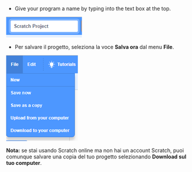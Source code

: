 + Give your program a name by typing into the text box at the top.

![scratch project name textbox](images/name.png)

+ Per salvare il progetto, seleziona la voce **Salva ora** dal menu **File**.

![screenshot](images/save.png)

**Nota:** se stai usando Scratch online ma non hai un account Scratch, puoi comunque salvare una copia del tuo progetto selezionando **Download sul tuo computer**.